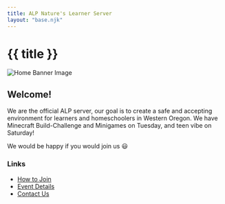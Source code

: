 ```yaml
---
title: ALP Nature's Learner Server
layout: "base.njk"
---
```


# {{ title }}

<img src="/images/home-image.png" alt="Home Banner Image" class="center-fit">

## Welcome! 

We are the official ALP server, our goal is to create a safe and accepting environment for learners and homeschoolers in Western Oregon.
We have Minecraft Build-Challenge and Minigames on Tuesday, and teen vibe on Saturday! 


We would be happy if you would join us 😃

### Links
- [How to Join](../how-to-join)
- [Event Details](../event-details)
- [Contact Us](../contact-us)

